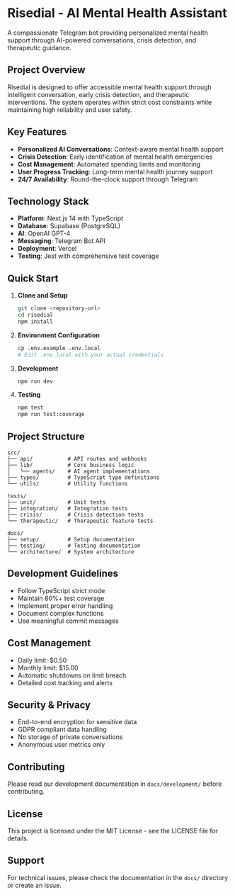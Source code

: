 # Risedial - AI Mental Health Assistant

A compassionate Telegram bot providing personalized mental health support through AI-powered conversations, crisis detection, and therapeutic guidance.

## Project Overview

Risedial is designed to offer accessible mental health support through intelligent conversation, early crisis detection, and therapeutic interventions. The system operates within strict cost constraints while maintaining high reliability and user safety.

## Key Features

- **Personalized AI Conversations**: Context-aware mental health support
- **Crisis Detection**: Early identification of mental health emergencies
- **Cost Management**: Automated spending limits and monitoring
- **User Progress Tracking**: Long-term mental health journey support
- **24/7 Availability**: Round-the-clock support through Telegram

## Technology Stack

- **Platform**: Next.js 14 with TypeScript
- **Database**: Supabase (PostgreSQL)
- **AI**: OpenAI GPT-4
- **Messaging**: Telegram Bot API
- **Deployment**: Vercel
- **Testing**: Jest with comprehensive test coverage

## Quick Start

1. **Clone and Setup**
   ```bash
   git clone <repository-url>
   cd risedial
   npm install
   ```

2. **Environment Configuration**
   ```bash
   cp .env.example .env.local
   # Edit .env.local with your actual credentials
   ```

3. **Development**
   ```bash
   npm run dev
   ```

4. **Testing**
   ```bash
   npm test
   npm run test:coverage
   ```

## Project Structure

```
src/
├── api/           # API routes and webhooks
├── lib/           # Core business logic
│   └── agents/    # AI agent implementations
├── types/         # TypeScript type definitions
└── utils/         # Utility functions

tests/
├── unit/          # Unit tests
├── integration/   # Integration tests
├── crisis/        # Crisis detection tests
└── therapeutic/   # Therapeutic feature tests

docs/
├── setup/         # Setup documentation
├── testing/       # Testing documentation
└── architecture/  # System architecture
```

## Development Guidelines

- Follow TypeScript strict mode
- Maintain 80%+ test coverage
- Implement proper error handling
- Document complex functions
- Use meaningful commit messages

## Cost Management

- Daily limit: $0.50
- Monthly limit: $15.00
- Automatic shutdowns on limit breach
- Detailed cost tracking and alerts

## Security & Privacy

- End-to-end encryption for sensitive data
- GDPR compliant data handling
- No storage of private conversations
- Anonymous user metrics only

## Contributing

Please read our development documentation in `docs/development/` before contributing.

## License

This project is licensed under the MIT License - see the LICENSE file for details.

## Support

For technical issues, please check the documentation in the `docs/` directory or create an issue. 